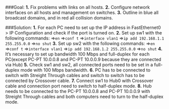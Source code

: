 ###Goal:
**1.** Fix problems with links on all hosts.
**2.** Configure network interfaces on all hosts and management on switches.
**3.** Outline in blue all broadcast domains, and in red all collision domains.

###Solution:
**1.** For each PC need to set up the IP address in FastEthernet0 > IP Configuration and check if the port is turned on.
**2.** Set up sw1 with the following commands:
=>`en`
=>`conf t`
=>`interface vlan1`
=>`ip add 192.168.1.1 255.255.0.0`
=>`no shut`
**3.** Set up sw2 with the following commands:
=>`en`
=>`conf t`
=>`interface vlan1`
=>`ip add 192.168.1.2 255.255.0.0`
=>`no shut`
**4.** It’s necessary to set up bandwidth 100 Mbps and full-duplex for each PC(except PC-PT 10.0.0.8 and PC-PT 10.0.0.9 because they are connected via Hub)
**5.** Check sw1 and sw2, all connected ports need to be set in a full-duplex mode with 100 Mbps bandwidth.
**6.** PC has to be connected to switch with Streight Through cables and switch to switch has to be connected by Crossover cable.
**7.** Connect sw1 to Hub0 with Crossover cable and connection port need to switch to half-duplex mode.
**8.** Hub needs to be connected to the PC-PT 10.0.0.8 and PC-PT 10.0.0.9 with Streight Through cables and both computers need to turn to the half-duplex mode.







